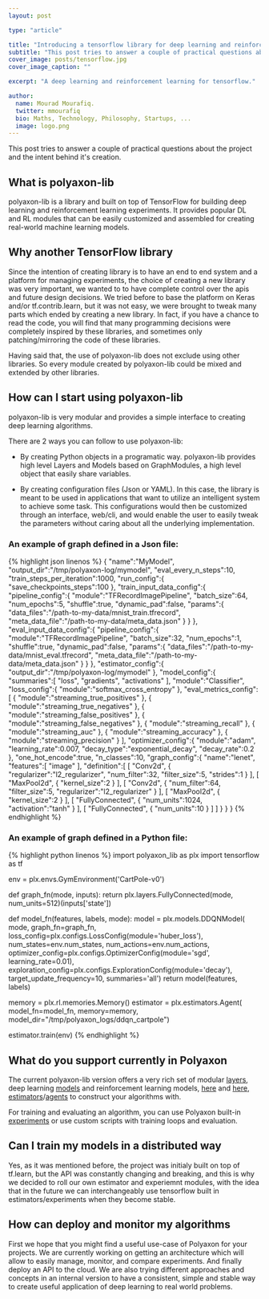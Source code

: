 ```yaml
---
layout: post

type: "article"

title: "Introducing a tensorflow library for deep learning and reinforcement learning"
subtitle: "This post tries to answer a couple of practical questions about the library and the intent behind it's creation."
cover_image: posts/tensorflow.jpg
cover_image_caption: ""

excerpt: "A deep learning and reinforcement learning for tensorflow."

author:
  name: Mourad Mourafiq.
  twitter: mmourafiq
  bio: Maths, Technology, Philosophy, Startups, ...
  image: logo.png
---
```


This post tries to answer a couple of practical questions about the project and the intent behind it's creation.

## What is polyaxon-lib

polyaxon-lib is a library and built on top of TensorFlow for building deep learning and reinforcement learning experiments. It provides popular DL and RL modules that can be easily customized and assembled for creating real-world machine learning models.

## Why another TensorFlow library

Since the intention of creating library is to have an end to end system and a platform for managing experiments, the choice of creating a new library was very important, we wanted to to have complete control over the apis and future design decisions. We tried before to base the platform on Keras and/or tf.contrib.learn, but it was not easy, we were brought to tweak many parts which ended by creating a new library. In fact, if you have a chance to read the code, you will find that many programming decisions were completely inspired by these libraries, and sometimes only patching/mirroring the code of these libraries.

Having said that, the use of polyaxon-lib does not exclude using other libraries. So every module created by polyaxon-lib could be mixed and extended by other libraries.


## How can I start using polyaxon-lib

polyaxon-lib is very modular and provides a simple interface to creating deep learning algorithms.

There are 2 ways you can follow to use polyaxon-lib:

  * By creating Python objects in a programatic way. polyaxon-lib provides high level Layers and Models based on GraphModules, a high level object that easily share variables.

  * By creating configuration files (Json or YAML). In this case, the library is meant to be used in applications that want to utilize an intelligent system to achieve some task. This configurations would then be customized through an interface, web/cli, and would enable the user to easily tweak the parameters without caring about all the underlying implementation.

### An example of graph defined in a Json file:

{% highlight json linenos %}
{
   "name":"MyModel",
   "output_dir":"/tmp/polyaxon-log/mymodel",
   "eval_every_n_steps":10,
   "train_steps_per_iteration":1000,
   "run_config":{
      "save_checkpoints_steps":100
   },
   "train_input_data_config":{
      "pipeline_config":{
         "module":"TFRecordImagePipeline",
         "batch_size":64,
         "num_epochs":5,
         "shuffle":true,
         "dynamic_pad":false,
         "params":{
            "data_files":"/path-to-my-data/mnist_train.tfrecord",
            "meta_data_file":"/path-to-my-data/meta_data.json"
         }
      }
   },
   "eval_input_data_config":{
      "pipeline_config":{
         "module":"TFRecordImagePipeline",
         "batch_size":32,
         "num_epochs":1,
         "shuffle":true,
         "dynamic_pad":false,
         "params":{
            "data_files":"/path-to-my-data/mnist_eval.tfrecord",
            "meta_data_file":"/path-to-my-data/meta_data.json"
         }
      }
   },
   "estimator_config":{
      "output_dir":"/tmp/polyaxon-log/mymodel"
   },
   "model_config":{
      "summaries":[
         "loss",
         "gradients",
         "activations"
      ],
      "module":"Classifier",
      "loss_config":{
         "module":"softmax_cross_entropy"
      },
      "eval_metrics_config":[
         {
            "module":"streaming_true_positives"
         },
         {
            "module":"streaming_true_negatives"
         },
         {
            "module":"streaming_false_positives"
         },
         {
            "module":"streaming_false_negatives"
         },
         {
            "module":"streaming_recall"
         },
         {
            "module":"streaming_auc"
         },
         {
            "module":"streaming_accuracy"
         },
         {
            "module":"streaming_precision"
         }
      ],
      "optimizer_config":{
         "module":"adam",
         "learning_rate":0.007,
         "decay_type":"exponential_decay",
         "decay_rate":0.2
      },
      "one_hot_encode":true,
      "n_classes":10,
      "graph_config":{
         "name":"lenet",
         "features":[
            "image"
         ],
         "definition":[
            [
               "Conv2d",
               {
                  "regularizer":"l2_regularizer",
                  "num_filter":32,
                  "filter_size":5,
                  "strides":1
               }
            ],
            [
               "MaxPool2d",
               {
                  "kernel_size":2
               }
            ],
            [
               "Conv2d",
               {
                  "num_filter":64,
                  "filter_size":5,
                  "regularizer":"l2_regularizer"
               }
            ],
            [
               "MaxPool2d",
               {
                  "kernel_size":2
               }
            ],
            [
               "FullyConnected",
               {
                  "num_units":1024,
                  "activation":"tanh"
               }
            ],
            [
               "FullyConnected",
               {
                  "num_units":10
               }
            ]
         ]
      }
   }
}
{% endhighlight %}


### An example of graph defined in a Python file:

{% highlight python linenos %}
import polyaxon_lib as plx
import tensorflow as tf

env = plx.envs.GymEnvironment('CartPole-v0')

def graph_fn(mode, inputs):
    return plx.layers.FullyConnected(mode, num_units=512)(inputs['state'])

def model_fn(features, labels, mode):
    model = plx.models.DDQNModel(
        mode,
        graph_fn=graph_fn,
        loss_config=plx.configs.LossConfig(module='huber_loss'),
        num_states=env.num_states,
        num_actions=env.num_actions,
        optimizer_config=plx.configs.OptimizerConfig(module='sgd', learning_rate=0.01),
        exploration_config=plx.configs.ExplorationConfig(module='decay'),
        target_update_frequency=10,
        summaries='all')
    return model(features, labels)

memory = plx.rl.memories.Memory()
estimator = plx.estimators.Agent(
  model_fn=model_fn, memory=memory, model_dir="/tmp/polyaxon_logs/ddqn_cartpole")

estimator.train(env)
{% endhighlight %}


## What do you support currently in Polyaxon

The current polyaxon-lib version offers a very rich set of modular [layers](/docs/layers/introduction/), deep learning [models](/docs/models/models/) and reinforcement learning models, [here](/docs/models/rl_q_models/) and [here](/docs/models/rl_pg_models/), [estimators](/docs/estimators/estimator/)/[agents](/docs/agents/agent/) to construct your algorithms with.


For training and evaluating an algorithm, you can use Polyaxon built-in [experiments](/docs/experiments/introduction/) or use custom scripts with training loops and evaluation.

## Can I train my models in a distributed way

Yes, as it was mentioned before, the project was initialy built on top of tf.learn, but the API was constantly changing and breaking, and this is why we decided to roll our own estimator and experiemnt modules, with the idea that in the future we can interchangeably use tensorflow built in estimators/experiments when they become stable.

## How can deploy and monitor my algorithms

First we hope that you might find a useful use-case of Polyaxon for your projects. We are currently working on getting an architecture which will allow to easily manage, monitor, and compare experiments. And finally deploy an API to the cloud. We are also trying different approaches and concepts in an internal version to have a consistent, simple and stable way to create useful application of deep learning to real world problems.
